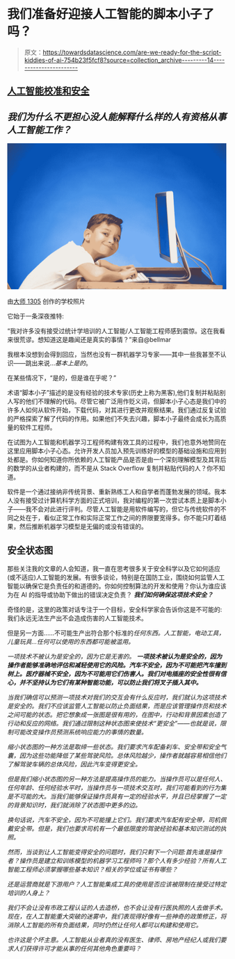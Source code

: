 # 我们准备好迎接人工智能的脚本小子了吗？

> 原文：<https://towardsdatascience.com/are-we-ready-for-the-script-kiddies-of-ai-754b23f5fcf8?source=collection_archive---------14----------------------->

## [人工智能校准和安全](https://towardsdatascience.com/tagged/ai-alignment-and-safety)

## *我们为什么不更担心没人能解释什么样的人有资格从事人工智能工作？*

![](img/4bca33eff5f4800c8528463920da7ef0.png)

由[大师 1305](https://www.freepik.com/photos/schoo) 创作的学校照片

它始于一条深夜推特:

“我对许多没有接受过统计学培训的人工智能/人工智能工程师感到震惊。这在我看来很荒谬。想知道这是趣闻还是真实的事情？”来自@bellmar

我根本没想到会得到回应，当然也没有一群机器学习专家——其中一些我甚至不认识——跳出来说…*基本上是的*。

在某些情况下，“是的，但是谁在乎呢？”

术语“脚本小子”描述的是没有经验的技术专家(历史上称为黑客),他们复制并粘贴别人写的他们不理解的代码。尽管它被广泛用作贬义词，但脚本小子心态是我们中的许多人如何从软件开始，下载代码，对其进行更改并观察结果。我们通过反复试验的严格探索了解了代码的作用。如果他们不失去兴趣，脚本小子最终会成长为高质量的软件工程师。

在试图为人工智能和机器学习工程师构建有效工具的过程中，我们也意外地赞同在这里应用脚本小子心态。允许开发人员加入预先训练好的模型的基础设施和应用到处都是。你如何知道你所依赖的人工智能产品是否是由一个深刻理解模型及其背后的数学的从业者构建的，而不是从 Stack Overflow 复制并粘贴代码的人？你不知道。

软件是一个通过接纳非传统背景、重新熟练工人和自学者而蓬勃发展的领域。我本人没有接受过计算机科学方面的正式培训，我对编程的第一次尝试本质上是脚本小子——我不会对此进行评判。尽管人工智能是用软件编写的，但它与传统软件的不同之处在于，看似正常工作和实际正常工作之间的界限要宽得多。你不能只盯着结果，然后推断机器学习模型是无偏的或没有错误的。

## 安全状态图

那些关注我的文章的人会知道，我一直在思考很多关于安全科学以及它如何适应(或不适应)人工智能的发展。有很多谈论，特别是在国防工业，围绕如何监管人工智能以确保它是负责任的和道德的。你如何控制算法的开发和使用？你认为谁应该为在 AI 的指导或协助下做出的错误决定负责？ ***我们如何确保这项技术安全？***

奇怪的是，这里的政策对话专注于一个目标，安全科学家会告诉你这是不可能的:我们永远无法生产出不会造成伤害的人工智能技术。

但是另一方面……不可能生产出符合那个标准的*任何东西。人工智能，电动工具，儿童玩具…任何可以使用的东西都可能被滥用。*

*一项技术不被认为是安全的，因为它是无害的。 ***一项技术被认为是安全的，因为操作者能够准确地评估和减轻使用它的风险。汽车不安全，因为不可能把汽车撞到树上。医疗器械不安全，因为不可能用它们伤害人。我们对电插座的安全性很有信心，并不坚持认为它们有某种智能功能，可以防止我们将叉子插入其中。****

*当我们确信可以预测一项技术对我们的交互会有什么反应时，我们就认为这项技术是安全的。我们不应该监管人工智能以防止负面结果，而是应该管理操作员和技术之间可能的状态。把它想象成一张图是很有用的，在图中，行动和背景因素创造了行动和反应的网络。我们通过限制这种状态图来使技术“更安全”——也就是说，限制可能改变操作员预测系统响应能力的事情的数量。*

*缩小状态图的一种方法是取缔一些状态。我们要求汽车配备刹车、安全带和安全气囊，因为这些功能降低了某些驾驶风险。总体风险越少，操作者就越容易相信他们了解驾驶车辆的总体风险，因此汽车变得更安全。*

*但是我们缩小状态图的另一种方法是提高操作员的能力。当操作员可以是任何人、任何年龄、任何经验水平时，当操作员与一项技术交互时，我们可能看到的行为集是不可能的大。当我们能够保证操作员具有一定的经验水平，并且已经掌握了一定的背景知识时，我们就消除了状态图中更多的边。*

*换句话说，汽车不安全，因为不可能撞上它们。我们要求汽车配有安全带，司机佩戴安全带。但是，我们也要求司机有一个最低限度的驾驶经验和基本知识测试的执照。*

*然而，当谈到让人工智能变得安全的问题时，我们只剩下一个问题:首先谁是操作者？操作员是建立和训练模型的机器学习工程师吗？那个人有多少经验？所有人工智能工程师必须掌握哪些基本知识？相关的学位或证书有哪些？*

*还是运营商就是下游用户？人工智能集成工具的使用是否应该被限制在接受过特定培训的人身上？*

*我们不会让没有市政工程认证的人去造桥，也不会让没有行医执照的人去做手术。现在，在人工智能重大突破的迷雾中，我们表现得好像有一些神奇的政策修正，将消除人工智能的所有负面结果，同时仍然让任何人都可以构建和使用它。*

*也许这是个坏主意。人工智能从业者真的没有医生、律师、房地产经纪人或我们要求人们获得许可才能从事的任何其他角色重要吗？*